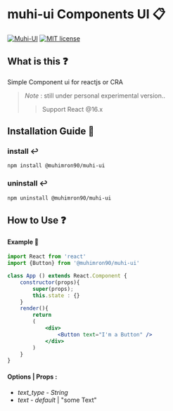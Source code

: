 # muhi-ui Components UI 📋

[![Muhi-UI](https://img.shields.io/badge/Muhi--UI-1.0.0-critical)](https://github.com/muhimron90/muhi-ui)
[![MIT license](https://img.shields.io/badge/License-MIT-blue.svg)](https://lbesson.mit-license.org/)

## What is this  ❓

Simple Component ui for reactjs or CRA

> _Note_ : still under personal experimental version..
>
> > Support React @16.x

## Installation Guide 💎

### install ↩️

`npm install @muhimron90/muhi-ui`

### uninstall ↩️

`npm uninstall @muhimron90/muhi-ui`

## How to Use ❓
#### Example 🔐

```jsx
import React from 'react'
import {Button} from '@muhimron90/muhi-ui'

class App () extends React.Component {
    constructor(props){
        super(props);
        this.state : {}
    }
    render(){
        return
        (
            <div>
                <Button text="I'm a Button" />
            </div>
        )
    }
}

```
#### Options | Props :
- *text_type* - _String_
- *text* - _default_ | "some Text"
